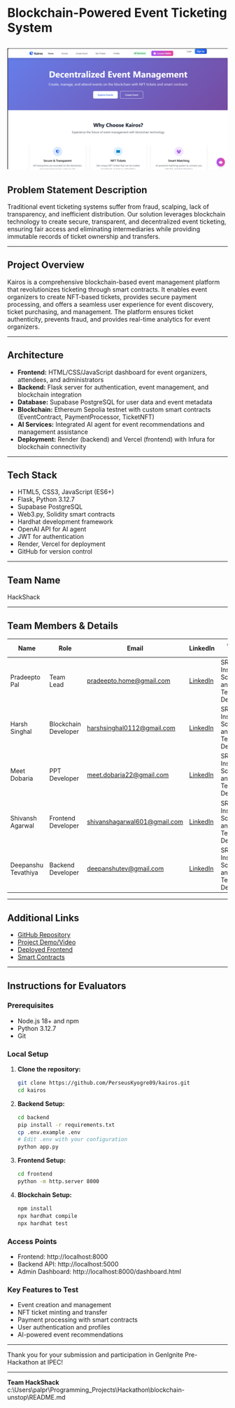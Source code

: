 # Blockchain-Powered Event Ticketing System
![image](image.png)
---

## Problem Statement Description

Traditional event ticketing systems suffer from fraud, scalping, lack of transparency, and inefficient distribution. Our solution leverages blockchain technology to create secure, transparent, and decentralized event ticketing, ensuring fair access and eliminating intermediaries while providing immutable records of ticket ownership and transfers.

---

## Project Overview

Kairos is a comprehensive blockchain-based event management platform that revolutionizes ticketing through smart contracts. It enables event organizers to create NFT-based tickets, provides secure payment processing, and offers a seamless user experience for event discovery, ticket purchasing, and management. The platform ensures ticket authenticity, prevents fraud, and provides real-time analytics for event organizers.

---

## Architecture

- **Frontend:** HTML/CSS/JavaScript dashboard for event organizers, attendees, and administrators
- **Backend:** Flask server for authentication, event management, and blockchain integration
- **Database:** Supabase PostgreSQL for user data and event metadata
- **Blockchain:** Ethereum Sepolia testnet with custom smart contracts (EventContract, PaymentProcessor, TicketNFT)
- **AI Services:** Integrated AI agent for event recommendations and management assistance
- **Deployment:** Render (backend) and Vercel (frontend) with Infura for blockchain connectivity

---

## Tech Stack

- HTML5, CSS3, JavaScript (ES6+)
- Flask, Python 3.12.7
- Supabase PostgreSQL
- Web3.py, Solidity smart contracts
- Hardhat development framework
- OpenAI API for AI agent
- JWT for authentication
- Render, Vercel for deployment
- GitHub for version control

---

## Team Name

HackShack

---

## Team Members & Details

| Name                | Role                | Email                       | LinkedIn                        | College Name                   |
|---------------------|---------------------|-----------------------------|---------------------------------|--------------------------------|
| Pradeepto Pal     | Team Lead           | pradeepto.home@gmail.com                     | [LinkedIn](https://www.linkedin.com/in/pradeeptopal/)                      | SRM Institute of Science and Technology, Delhi-NCR                      |
| Harsh Singhal     | Blockchain Developer| harshsinghal0112@gmail.com                     | [LinkedIn](https://www.linkedin.com/in/harsh-singhal-8a5826222/)                      | SRM Institute of Science and Technology, Delhi-NCR                      |
| Meet Dobaria     | PPT Developer   | meet.dobaria22@gmail.com                     | [LinkedIn](https://www.linkedin.com/in/meet-dobaria-168725274/)                      | SRM Institute of Science and Technology, Delhi-NCR                      |
| Shivansh Agarwal     | Frontend Developer  | shivanshagarwal601@gmail.com                     | [LinkedIn](https://www.linkedin.com/in/shivansh-agarwal-61546a322)                      | SRM Institute of Science and Technology, Delhi-NCR                       |
| Deepanshu Tevathiya     | Backend Developer  | deepanshutev@gmail.com                     | [LinkedIn](https://www.linkedin.com/in/deepanshu-tevathiya/)                      | SRM Institute of Science and Technology, Delhi-NCR                      |

---

## Additional Links

- [GitHub Repository](https://github.com/PerseusKyogre09/kairos)
- [Project Demo/Video](#)
- [Deployed Frontend](https://kairos-roan.vercel.app/)
- [Smart Contracts](https://sepolia.etherscan.io/)

---

## Instructions for Evaluators

### Prerequisites
- Node.js 18+ and npm
- Python 3.12.7
- Git

### Local Setup
1. **Clone the repository:**
   ```bash
   git clone https://github.com/PerseusKyogre09/kairos.git
   cd kairos
   ```

2. **Backend Setup:**
   ```bash
   cd backend
   pip install -r requirements.txt
   cp .env.example .env
   # Edit .env with your configuration
   python app.py
   ```

3. **Frontend Setup:**
   ```bash
   cd frontend
   python -m http.server 8000
   ```

4. **Blockchain Setup:**
   ```bash
   npm install
   npx hardhat compile
   npx hardhat test
   ```

### Access Points
- Frontend: http://localhost:8000
- Backend API: http://localhost:5000
- Admin Dashboard: http://localhost:8000/dashboard.html

### Key Features to Test
- Event creation and management
- NFT ticket minting and transfer
- Payment processing with smart contracts
- User authentication and profiles
- AI-powered event recommendations

---

Thank you for your submission and participation in GenIgnite Pre-Hackathon at IPEC!

---

**Team HackShack**
<parameter name="filePath">c:\Users\palpr\Programming_Projects\Hackathon\blockchain-unstop\README.md